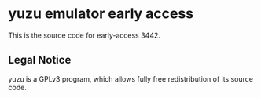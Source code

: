 yuzu emulator early access
=============

This is the source code for early-access 3442.

## Legal Notice

yuzu is a GPLv3 program, which allows fully free redistribution of its source code.